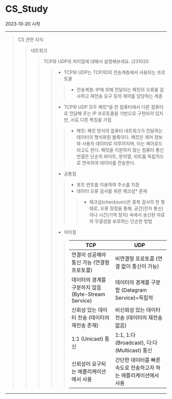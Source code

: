 # CS_Study
2023-10-20 시작

***

> CS 관련 지식
> > 네트워크
> > > TCP와 UDP의 차이점에 대해서 설명해보세요. (231020
> > > >
> > > > * TCP와 UDP는 TCP/ID의 전송계층에서 사용되는 프로토콜
> > > > > * 전송계층: IP에 의해 전달되는 패킷의 오류를 검사하고 재전송 요구 등의 제어를 담당하는 계층
> > > > * TCP와 UDP 모두 패킷*을 한 컴퓨터에서 다른 컴퓨터로 전달해 주는 IP 프로토콜을 기반으로 구현되어 있지만, 서로 다른 특징을 가짐
> > > > > * 패킷: 패킷 방식의 컴퓨터 네트워크가 전달하는 데이터의 형식화된 블록이다. 패킷은 제어 정보와 사용자 데이터로 이루어지며, 이는 페이로드라고도 한다. 패킷을 지원하지 않는 컴퓨터 통신 연결은 단순히 바이트, 문자열, 비트를 독립적으로 연속하여 데이터를 전송한다.
> > > > * 공통점
> > > > > * 포트 번호를 이용하여 주소를 지정
> > > > > * 데이터 오류 검사를 위한 체크섬* 존재
> > > > > > * 체크섬(checksum)은 중복 검사의 한 형태로, 오류 정정을 통해, 공간(전자 통신)이나 시간(기억 장치) 속에서 송신된 자료의 무결성을 보호하는 단순한 방법
> > > > * 차이점
> > > > > |TCP|UDP|
> > > > > |---|---|
> > > > > |연결이 성공해야 통신 가능 (연결형 프로토콜)|비연결형 프로토콜 (연결 없이 통신이 가능)|
> > > > > |데이터의 경계를 구분하지 않음 (Byte-Stream Service)|데이터의 경계를 구분함 (Datagram Service)=독립적|
> > > > > |신뢰성 있는 데이터 전송 (데이터의 재전송 존재)|비신뢰성 있는 데이터 전송 (데이터의 재전송 없음)|
> > > > > |1:1 (Unicast) 통신|1:1, 1:다 (Broadcast), 다:다 (Multicast) 통신|
> > > > > |신뢰성이 요구되는 애플리케이션에서 사용|간단한 데이터를 빠른 속도로 전송하고자 하는 애플리케이션에서 사용|

***
